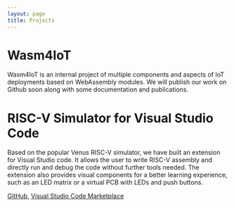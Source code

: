 ```yaml
---
layout: page
title: Projects
---
```


# Wasm4IoT

Wasm4IoT is an internal project of multiple components and aspects of IoT
deployments based on WebAssembly modules. We will publish our work on Github
soon along with some documentation and publications.

# RISC-V Simulator for Visual Studio Code

Based on the popular Venus RISC-V simulator, we have built an extension for
Visual Studio code. It allows the user to write RISC-V assembly and directly run
and debug the code without further tools needed. The extension also provides
visual components for a better learning experience, such as an LED matrix or a
virtual PCB with LEDs and push buttons.

[GitHub](https://github.com/hm-riscv/vscode-riscv-venus), [Visual Studio Code Marketplace](https://marketplace.visualstudio.com/items?itemName=hm.riscv-venus)